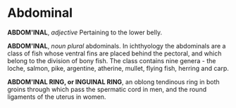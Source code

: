 # Abdominal

**ABDOM'INAL**, _adjective_ Pertaining to the lower belly.

**ABDOM'INAL**, _noun_ _plural_ abdominals. In ichthyology the abdominals are a class of fish whose ventral fins are placed behind the pectoral, and which belong to the division of bony fish. The class contains nine genera - the loche, salmon, pike, argentine, atherine, mullet, flying fish, herring and carp.

**ABDOM'INAL RING, or INGUINAL RING**, an oblong tendinous ring in both groins through which pass the spermatic cord in men, and the round ligaments of the uterus in women.